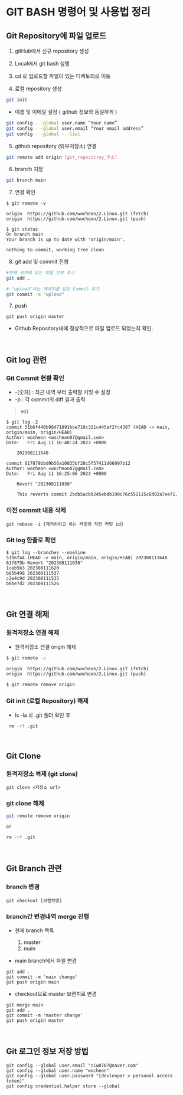 # GIT BASH 명령어 및 사용법 정리

## Git Repository에 파일 업로드
1. gitHub에서 신규 repository 생성

2. Local에서 git bash 실행 

3. cd 로 업로드할 파일이 있는 디렉토리로 이동

4. 로컬 repository 생성 

```bash
git init 
```

 * 이름 및 이메일 설정 ( github 정보와 동일하게 )

```bash
git config - -global user.name “Your name”
git config - -global user.email “Your email address”
git config - -global - -list
```

5. github repository (외부저장소) 연결 
```bash
git remote add origin [git_repositroy_주소]
```

6. branch 지정 
```bash
git branch main
```

7. 연결 확인 
```
$ git remote -v 

origin  https://github.com/wocheon/2.Linux.git (fetch)
origin  https://github.com/wocheon/2.Linux.git (push)
```
```
$ git status
On branch main
Your branch is up to date with 'origin/main'.

nothing to commit, working tree clean
```
8. git add 및 commit 진행 
```bash
#현재 위치에 있는 파일 전부 추가
git add . 

# "upload"라는 메세지를 담은 Commit 추가
git commit -m "upload"
```
7. push 
```
git push origin master
```
* Github Repository내에 정상적으로 파일 업로드 되었는지 확인.

<br>

## Git log 관련
### Git Commit 현황 확인
* -[숫자] : 최근 내역 부터 출력할 커밋 수 설정
* -p  : 각 commit의 diff 결과 출력
>ex)
```
$ git log -2
commit 51b6f440b98d71891bbe710c321c445af2fc4387 (HEAD -> main, origin/main, origin/HEAD)
Author: wocheon <wocheon07@gmail.com>
Date:   Fri Aug 11 16:48:24 2023 +0900

    202308111648

commit 617879bbd9b56a10835bf28c5f57411d66097b12
Author: wocheon <wocheon07@gmail.com>
Date:   Fri Aug 11 16:25:06 2023 +0900

    Revert "202308111038"

    This reverts commit 2bdb5acb9245ebdb190c76c552115c8d02a7ee71.
```
### 이전 commit 내용 삭제
```
git rebase -i {제거하려고 하는 커밋의 직전 커밋 id}
```
### Git log 한줄로 확인
```
$ git log --branches --oneline
51b6f44 (HEAD -> main, origin/main, origin/HEAD) 202308111648
617879b Revert "202308111038"
1ceb5b3 202308111620
b85b498 202308111537
c2e4c9d 202308111535
b0be7d2 202308111526
```
<br>

## Git 연결 해제
### 원격저장소 연결 해제 
* 원격저장소 연결 origin 해제
```bash
$ git remote -v 

origin  https://github.com/wocheon/2.Linux.git (fetch)
origin  https://github.com/wocheon/2.Linux.git (push)

$ git remote remove origin
```
### Git init (로컬 Repository) 해제 
* ls -la 로 .git 폴더 확인 후
```bash
 rm -rf .git 
```
<br>

## Git Clone
### 원격저장소 복제 (git clone)
```
git clone <저장소 url>
```

### git clone 해제
```bash
git remote remove origin

or 

rm -rf .git
```
<br>

## Git Branch 관련
### branch 변경 
```
git checkout [브랜치명]
```
### branch간 변경내역 merge 진행
* 현재 branch 목록
    1. master
    2. main 

* main branch에서 파일 변경 
```
git add .
git commit -m 'main change'
git push origin main
```

* checkout으로 master 브랜치로 변경
```
git merge main
git add .
git commit -m 'master change'
git push origin master
```
<br>

## Git 로그인 정보 저장 방법
```
git config --global user.email "ciw0707@naver.com"
git config --global user.name "wocheon"
git config --global user.password "[devleoper > personal access token]"
git config credential.helper store --global
```